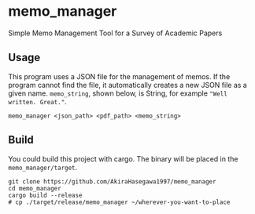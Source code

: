 # memo_manager

Simple Memo Management Tool for a Survey of Academic Papers

## Usage

This program uses a JSON file for the management of memos.
If the program cannot find the file, it automatically creates a new JSON
file as a given name.
`memo_string`, shown below, is String, for example `"Well written. Great."`.

```console
memo_manager <json_path> <pdf_path> <memo_string>
```

## Build

You could build this project with cargo.
The binary will be placed in the `memo_manager/target`.

```console
git clone https://github.com/AkiraHasegawa1997/memo_manager
cd memo_manager
cargo build --release
# cp ./target/release/memo_manager ~/wherever-you-want-to-place
```
